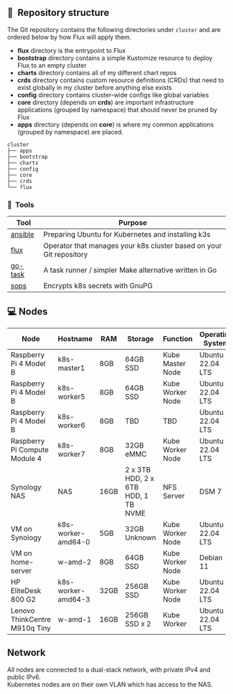 ## :open_file_folder:&nbsp; Repository structure

The Git repository contains the following directories under `cluster` and are ordered below by how Flux will apply them.

- **flux** directory is the entrypoint to Flux
- **bootstrap** directory contains a simple Kustomize resource to deploy Flux to an empty cluster
- **charts** directory contains all of my different chart repos
- **crds** directory contains custom resource definitions (CRDs) that need to exist globally in my cluster before anything else exists
- **config** directory contains cluster-wide configs like global variables
- **core** directory (depends on **crds**) are important infrastructure applications (grouped by namespace) that should never be pruned by Flux
- **apps** directory (depends on **core**) is where my common applications (grouped by namespace) are placed.

```
cluster
├── apps
├── bootstrap
├── charts
├── config
├── core
├── crds
└── flux
```

### :wrench:&nbsp; Tools

| Tool                                                               | Purpose                                                             |
|--------------------------------------------------------------------|---------------------------------------------------------------------|
| [ansible](https://www.ansible.com)                                 | Preparing Ubuntu for Kubernetes and installing k3s                  |
| [flux](https://toolkit.fluxcd.io/)                                 | Operator that manages your k8s cluster based on your Git repository |
| [go-task](https://github.com/go-task/task)                         | A task runner / simpler Make alternative written in Go              |
| [sops](https://github.com/mozilla/sops)                            | Encrypts k8s secrets with GnuPG                                     |


## 💻 Nodes
| Node                     | Hostname | RAM  | Storage       | Function          | Operating System 
| ------------------------ |--|------| ------------- | ----------------- |------------------|
| Raspberry Pi 4 Model B   | k8s-master1 | 8GB  | 64GB SSD     | Kube Master Node  | Ubuntu 22.04 LTS |
| Raspberry Pi 4 Model B   | k8s-worker5 | 8GB  | 64GB SSD    | Kube Worker Node  | Ubuntu 22.04 LTS |
| Raspberry Pi 4 Model B   | k8s-worker6 | 8GB  | TBD         | TBD | Ubuntu 22.04 LTS |
| Raspberry Pi Compute Module 4 | k8s-worker7 | 8GB  | 32GB eMMC    | Kube Worker Node  | Ubuntu 22.04 LTS |
| Synology NAS        | NAS | 16GB | 2 x 3TB HDD, 2 x 6TB HDD, 1 TB NVME  | NFS Server | DSM 7            |
| VM on Synology   | k8s-worker-amd64-0 | 5GB  | 32GB Unknown     | Kube Worker Node  | Ubuntu 22.04 LTS |
| VM on home-server | w-amd-2 | 8GB | 64GB SSD | Kube Worker Node | Debian 11 |
| HP EliteDesk 800 G2 | k8s-worker-amd64-3 | 32GB | 256GB SSD | Kube Worker Node | Ubuntu 22.04 LTS |
| Lenovo ThinkCentre M910q Tiny | w-amd-1 | 16GB | 256GB SSD x 2 | Kube Worker | Ubuntu 22.04 LTS |

## Network

All nodes are connected to a dual-stack network, with private IPv4 and public IPv6.  
Kubernetes nodes are on their own VLAN which has access to the NAS.
